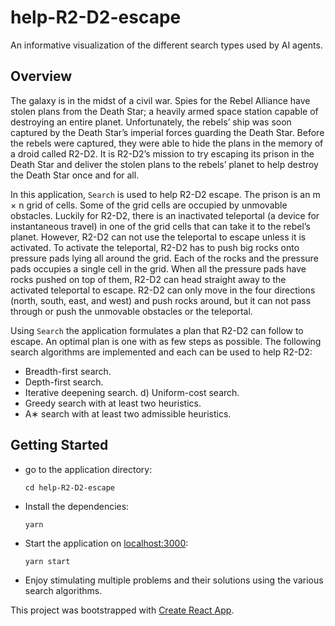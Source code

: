 # help-R2-D2-escape
An informative visualization of the different search types used by AI agents.

## Overview
The galaxy is in the midst of a civil war. Spies for the Rebel Alliance have stolen plans from the Death Star; a heavily armed space station capable of destroying an entire planet. Unfortunately, the rebels’ ship was soon captured by the Death Star’s imperial forces guarding the Death Star. Before the rebels were captured, they were able to hide the plans in the memory of a droid called R2-D2. It is R2-D2’s mission to try escaping its prison in the Death Star and deliver the stolen plans to the rebels’ planet to help destroy the Death Star once and for all.

In this application, `Search` is used to help R2-D2 escape. The prison is an m × n grid of cells. Some of the grid cells are occupied by unmovable obstacles. Luckily for R2-D2, there is an inactivated teleportal (a device for instantaneous travel) in one of the grid cells that can take it to the rebel’s planet. However, R2-D2 can not use the teleportal to escape unless it is activated. To activate the teleportal, R2-D2 has to push big rocks onto pressure pads lying all around the grid. Each of the rocks and the pressure pads occupies a single cell in the grid. When all the pressure pads have rocks pushed on top of them, R2-D2 can head straight away to the activated teleportal to escape. R2-D2 can only move in the four directions (north, south, east, and west) and push rocks around, but it can not pass through or push the unmovable obstacles or the teleportal.

Using `Search` the application formulates a plan that R2-D2 can follow to escape. An optimal plan is one with as few steps as possible. The following search algorithms are implemented and each can be used to help R2-D2:
- Breadth-first search.
- Depth-first search.
- Iterative deepening search. d) Uniform-cost search.
- Greedy search with at least two heuristics.
- A∗ search with at least two admissible heuristics.

## Getting Started
- go to the application directory:
  ```
  cd help-R2-D2-escape
  ```
- Install the dependencies:
  ```
  yarn
  ```
- Start the application on [localhost:3000](http://localhost:3000/):
  ```
  yarn start
  ```
- Enjoy stimulating multiple problems and their solutions using the various search algorithms.

This project was bootstrapped with [Create React App](https://github.com/facebookincubator/create-react-app).
